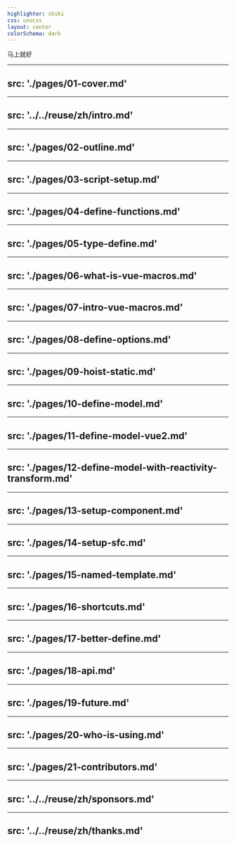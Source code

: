 ```yaml
---
highlighter: shiki
css: unocss
layout: center
colorSchema: dark
---
```


<div i-line-md:loading-twotone-loop w30 h30 op60 />

<p text-center op60>马上就好</p>

---
src: './pages/01-cover.md'
---

---
src: '../../reuse/zh/intro.md'
---

---
src: './pages/02-outline.md'
---

---
src: './pages/03-script-setup.md'
---

---
src: './pages/04-define-functions.md'
---

---
src: './pages/05-type-define.md'
---

---
src: './pages/06-what-is-vue-macros.md'
---

---
src: './pages/07-intro-vue-macros.md'
---

---
src: './pages/08-define-options.md'
---

---
src: './pages/09-hoist-static.md'
---

---
src: './pages/10-define-model.md'
---

---
src: './pages/11-define-model-vue2.md'
---

---
src: './pages/12-define-model-with-reactivity-transform.md'
---

---
src: './pages/13-setup-component.md'
---

---
src: './pages/14-setup-sfc.md'
---

---
src: './pages/15-named-template.md'
---

---
src: './pages/16-shortcuts.md'
---

---
src: './pages/17-better-define.md'
---

---
src: './pages/18-api.md'
---

---
src: './pages/19-future.md'
---

---
src: './pages/20-who-is-using.md'
---

---
src: './pages/21-contributors.md'
---

---
src: '../../reuse/zh/sponsors.md'
---

---
src: '../../reuse/zh/thanks.md'
---
